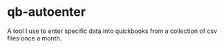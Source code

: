 # qb-autoenter

A tool I use to enter specific data into quickbooks from a collection of csv files once a month.
